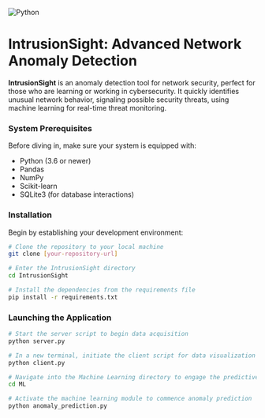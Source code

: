 ![Python](https://img.shields.io/badge/python-3.12.2-blue.svg)

# IntrusionSight: Advanced Network Anomaly Detection

**IntrusionSight**  is an anomaly detection tool for network security, perfect for those who are learning or working in cybersecurity. It quickly identifies unusual network behavior, signaling possible security threats, using machine learning for real-time threat monitoring.


### System Prerequisites

Before diving in, make sure your system is equipped with:
- Python (3.6 or newer)
- Pandas
- NumPy
- Scikit-learn
- SQLite3 (for database interactions)

### Installation

Begin by establishing your development environment:

```bash
# Clone the repository to your local machine
git clone [your-repository-url]

# Enter the IntrusionSight directory
cd IntrusionSight

# Install the dependencies from the requirements file
pip install -r requirements.txt
```
### Launching the Application
```bash
# Start the server script to begin data acquisition
python server.py

# In a new terminal, initiate the client script for data visualization
python client.py

# Navigate into the Machine Learning directory to engage the predictive functionalities
cd ML

# Activate the machine learning module to commence anomaly prediction
python anomaly_prediction.py

```
